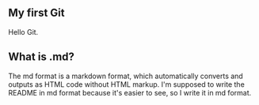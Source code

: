 ## My first Git
Hello Git.

## What is .md?
The md format is a markdown format, which automatically converts and outputs as HTML code without HTML markup.
I'm supposed to write the README in md format because it's easier to see, so I write it in md format.
